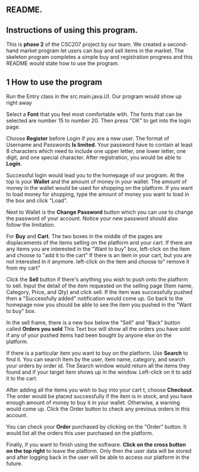 ## README.

## Instructions of using this program.

This is **phase 2** of the CSC207 project by our team.
We created a second-hand market program let users can buy and sell items in the market.
The skeleton program completes a simple buy and registration progress and this README would state how to use the program.

## 1 How to use the program
Run the Entry class in the src.main.java.UI. Our program would show up right away

Select a **Font** that you feel most comfortable with. The fonts that can be selected are number 15 to number 20.
Then press "OK" to get into the login page.

Choose **Register** before Login if you are a new user. The format of Username and Passwords **Is limited**. Your password
have to contain at least 8 characters which need to include one upper letter, one lower letter, one digit, and one special character.
After registration, you would be able to **Login**. 

Successful login would lead you to the homepage of our program. At the top is your **Wallet** and the amount of money in your wallet.
The amount of money in the wallet would be used for shopping on the platform. 
If you want to load money for shopping, type the amount of money you want to load in the box and click "Load".

Next to Wallet is the **Change Password** button which you can use to change the password of your account. Notice your new password
should also follow the limitation.

For **Buy** and **Cart**. The two boxes in the middle of the pages are displacements of the items selling on the platform and your cart.
If there are any items you are interested in the "Want to buy" box, left-click on the item and choose to "add it to the cart"
If there is an item in your cart, but you are not interested in it anymore. left-click on the item and choose to" remove it from my cart"

Click the **Sell** button if there's anything you wish to push onto the platform to sell.
Input the detail of the item requested on the selling page (Item name, Category, Price, and Qty) and click sell.
If the item was successfully pushed then a "Successfully added" notification would come up.
Go back to the homepage now you should be able to see the item you pushed in the "Want to buy" box.

In the sell frame, there is a new box below the "Sell" and "Back" button called **Orders you sold**
This Text box will show all the orders you have sold if any of your pushed items had been bought by anyone else on the platform.

If there is a particular item you want to buy on the platform. Use **Search** to find it.  You can search Item by the user,
item name, category, and search your orders by order id. The Search window would return all the items they found and if your target item shows up in the window. Left-click on it to add it to the cart.

After adding all the items you wish to buy into your cart t, choose **Checkout**.
The order would be placed successfully if the item is in stock, and you have enough amount of money to buy it in your wallet.
Otherwise, a warning would come up. Click the Order button to check any previous orders in this account.

You can check your **Order** purchased by clicking on the "Order" button. It would list all the orders this user purchased on the platform.

Finally, if you want to finish using the software. **Click on the cross button on the top right** to leave the platform.
Only then the user data will be stored and after logging back in the user will be able to access our platform in the future. 




